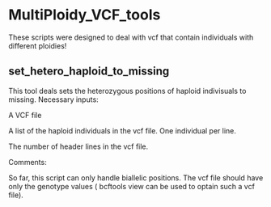 # MultiPloidy_VCF_tools

These scripts were designed to deal with vcf that contain individuals with different ploidies!



## set_hetero_haploid_to_missing

This tool deals sets the heterozygous positions of haploid indivisuals to missing.
Necessary inputs:

  A VCF file

  A list of the haploid individuals in the vcf file. One individual per line.
  
  The number of header lines in the vcf file.
  

Comments:

So far, this script can only handle biallelic positions. The vcf file should have only the genotype values ( bcftools view can be used to optain such a vcf file). 
